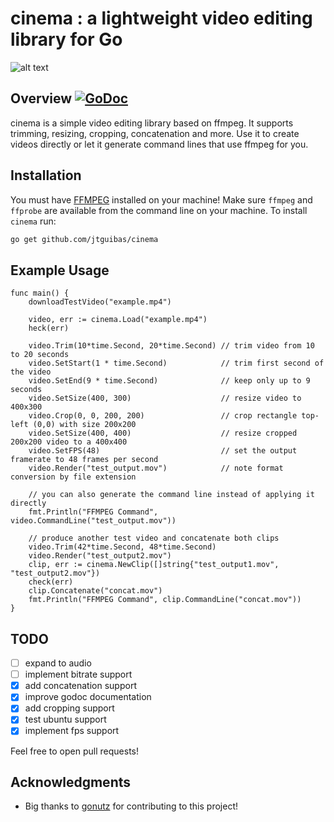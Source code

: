 # cinema : a lightweight video editing library for Go

![alt text](https://i.imgur.com/uYRpL29.jpg "github.com/jtguibas/cinema")

## Overview [![GoDoc](https://godoc.org/github.com/cfanatic/cinema?status.svg)](https://godoc.org/github.com/cfanatic/cinema)

cinema is a simple video editing library based on ffmpeg. It supports trimming, resizing, cropping, concatenation and more. Use it to create videos directly or let it generate command lines that use ffmpeg for you.

## Installation

You must have [FFMPEG](https://ffmpeg.org/download.html) installed on your machine! Make sure `ffmpeg` and `ffprobe` are available from the command line on your machine.
To install `cinema` run:

```bash
go get github.com/jtguibas/cinema
```

## Example Usage

```golang
func main() {
    downloadTestVideo("example.mp4")

    video, err := cinema.Load("example.mp4")
    heck(err)

    video.Trim(10*time.Second, 20*time.Second) // trim video from 10 to 20 seconds
    video.SetStart(1 * time.Second)            // trim first second of the video
    video.SetEnd(9 * time.Second)              // keep only up to 9 seconds
    video.SetSize(400, 300)                    // resize video to 400x300
    video.Crop(0, 0, 200, 200)                 // crop rectangle top-left (0,0) with size 200x200
    video.SetSize(400, 400)                    // resize cropped 200x200 video to a 400x400
    video.SetFPS(48)                           // set the output framerate to 48 frames per second
    video.Render("test_output.mov")            // note format conversion by file extension

    // you can also generate the command line instead of applying it directly
    fmt.Println("FFMPEG Command", video.CommandLine("test_output.mov"))

    // produce another test video and concatenate both clips
    video.Trim(42*time.Second, 48*time.Second)
    video.Render("test_output2.mov")
    clip, err := cinema.NewClip([]string{"test_output1.mov", "test_output2.mov"})
    check(err)
    clip.Concatenate("concat.mov")
    fmt.Println("FFMPEG Command", clip.CommandLine("concat.mov"))
}
```

## TODO

- [ ] expand to audio
- [ ] implement bitrate support
- [x] add concatenation support
- [x] improve godoc documentation
- [x] add cropping support
- [x] test ubuntu support
- [x] implement fps support

Feel free to open pull requests!

## Acknowledgments

- Big thanks to [gonutz](https://github.com/gonutz) for contributing to this project!

